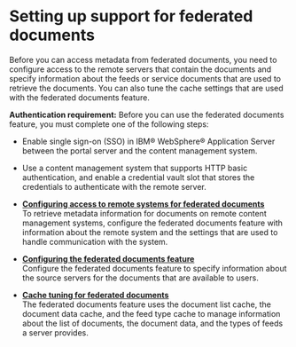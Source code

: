 # Setting up support for federated documents

Before you can access metadata from federated documents, you need to configure access to the remote servers that contain the documents and specify information about the feeds or service documents that are used to retrieve the documents. You can also tune the cache settings that are used with the federated documents feature.

**Authentication requirement:** Before you can use the federated documents feature, you must complete one of the following steps:

-   Enable single sign-on \(SSO\) in IBM® WebSphere® Application Server between the portal server and the content management system.
-   Use a content management system that supports HTTP basic authentication, and enable a credential vault slot that stores the credentials to authenticate with the remote server.

-   **[Configuring access to remote systems for federated documents](wcm_dev_feddocs_cfgcoll.md)**  
To retrieve metadata information for documents on remote content management systems, configure the federated documents feature with information about the remote system and the settings that are used to handle communication with the system.
-   **[Configuring the federated documents feature](wcm_dev_feddocs_cfgfeddocs.md)**  
Configure the federated documents feature to specify information about the source servers for the documents that are available to users.
-   **[Cache tuning for federated documents](wcm_dev_feddocs_cache.md)**  
The federated documents feature uses the document list cache, the document data cache, and the feed type cache to manage information about the list of documents, the document data, and the types of feeds a server provides.


